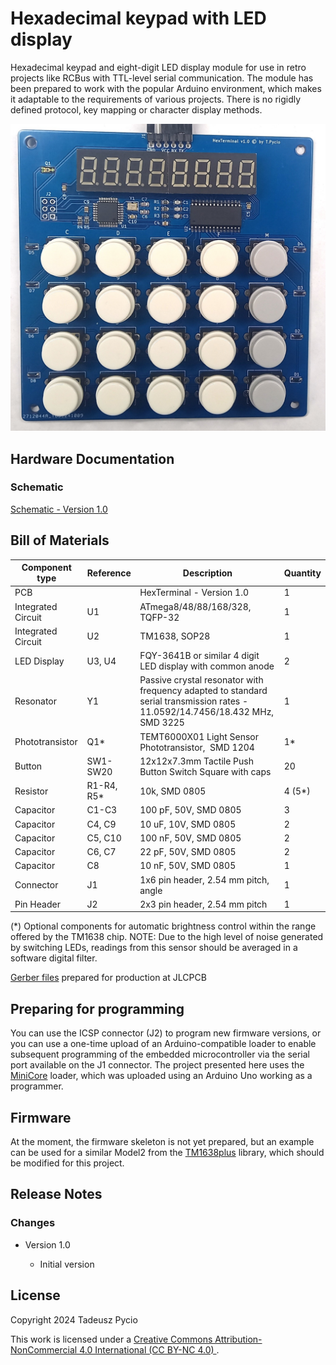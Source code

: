 # Hexadecimal keypad with LED display

Hexadecimal keypad and eight-digit LED display module for use in retro projects like RCBus with TTL-level serial communication. The module has been prepared to work with the popular Arduino environment, which makes it adaptable to the requirements of various projects. There is no rigidly defined protocol, key mapping or character display methods.

![populated board](board.jpg)

## Hardware Documentation

### Schematic

[Schematic - Version 1.0](schematic.pdf)

## Bill of Materials

| Component type     | Reference  | Description                                                                                                                    | Quantity |
| ------------------ | ---------- | ------------------------------------------------------------------------------------------------------------------------------ | -------- |
| PCB                |            | HexTerminal - Version 1.0                                                                                                      | 1        |
| Integrated Circuit | U1         | ATmega8/48/88/168/328, TQFP-32                                                                                                 | 1        |
| Integrated Circuit | U2         | TM1638, SOP28                                                                                                                  | 1        |
| LED Display        | U3, U4     | FQY-3641B or similar 4 digit LED display with common anode                                                                     | 2        |
| Resonator          | Y1         | Passive crystal resonator with frequency adapted to standard serial transmission rates -  11.0592/14.7456/18.432 MHz, SMD 3225 | 1        |
| Phototransistor    | Q1*        | TEMT6000X01 Light Sensor Phototransistor,  SMD 1204                                                                            | 1*       |
| Button             | SW1-SW20   | 12x12x7.3mm Tactile Push Button Switch Square with caps                                                                        | 20       |
| Resistor           | R1-R4, R5* | 10k, SMD 0805                                                                                                                  | 4 (5*)   |
| Capacitor          | C1-C3      | 100 pF, 50V, SMD 0805                                                                                                          | 3        |
| Capacitor          | C4, C9     | 10 uF, 10V, SMD 0805                                                                                                           | 2        |
| Capacitor          | C5, C10    | 100 nF, 50V, SMD 0805                                                                                                          | 2        |
| Capacitor          | C6, C7     | 22 pF, 50V, SMD 0805                                                                                                           | 2        |
| Capacitor          | C8         | 10 nF, 50V, SMD 0805                                                                                                           | 1        |
| Connector          | J1         | 1x6 pin header, 2.54 mm pitch, angle                                                                                           | 1        |
| Pin Header         | J2         | 2x3 pin header, 2.54 mm pitch                                                                                                  | 1        |

(*) Optional components for automatic brightness control within the range offered by the TM1638 chip. 
NOTE: Due to the high level of noise generated by switching LEDs, readings from this sensor should be averaged in a software digital filter.

[Gerber files](gerber-JLCPCB.zip) prepared for production at JLCPCB

## Preparing for programming

You can use the ICSP connector (J2) to program new firmware versions, or you can use a one-time upload of an Arduino-compatible loader to enable subsequent programming of the embedded microcontroller via the serial port available on the J1 connector. The project presented here uses the [MiniCore](https://github.com/MCUdude/MiniCore) loader, which was uploaded using an Arduino Uno working as a programmer.

## Firmware

At the moment, the firmware skeleton is not yet prepared, but an example can be used for a similar Model2 from the [TM1638plus](https://github.com/gavinlyonsrepo/TM1638plus) library, which should be modified for this project. 

## Release Notes

### Changes

* Version 1.0
  
  * Initial version

## License

Copyright 2024 Tadeusz Pycio

This work is licensed under a [Creative Commons Attribution-NonCommercial 4.0 International (CC BY-NC 4.0) ](https://creativecommons.org/licenses/by-nc/4.0/).
